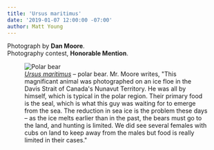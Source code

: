 ```yaml
---
title: 'Ursus maritimus'
date: '2019-01-07 12:00:00 -07:00'
author: Matt Young
---
```

Photograph by **Dan Moore**.<br/>
Photography contest, **Honorable Mention**.

<figure>
<img src="/PT/uploads/2019/Moore_Polar_Bear.jpg" alt="Polar bear"/>
<figcaption>
<a href="http://en.wikipedia.org/wiki/Polar_bear"><i>Ursus maritimus</i></a> &ndash; polar bear. Mr. Moore writes, "This magnificant animal was photographed on an ice floe in the Davis Strait of Canada's Nunavut Territory. He was all by himself, which is typical in the polar region. Their primary food is the seal, which is what this guy was waiting for to emerge from the sea. The reduction in sea ice is the problem these days &ndash; as the ice melts earlier than in the past, the bears must go to the land, and hunting is limited. We did see several females with cubs on land to keep away from the males but food is really limited in their cases."
</figcaption>
</figure>

